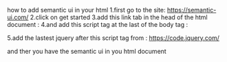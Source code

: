 how to add semantic ui in your html
   1.first go to the site: https://semantic-ui.com/
   2.click on get started
   3.add this link tab in the head of the html document : <link rel="stylesheet" type="text/css" href="semantic/dist/semantic.min.css">
   4.and add this script tag at the last of the body tag : <script
    src="https://code.jquery.com/jquery-3.1.1.min.js"
    integrity="sha256-hVVnYaiADRTO2PzUGmuLJr8BLUSjGIZsDYGmIJLv2b8="
    crossorigin="anonymous"></script>
    <script src="semantic/dist/semantic.min.js"></script>

   5.add the lastest jquery after this script tag from : https://code.jquery.com/
   
   and ther you have the semantic ui in you html document
